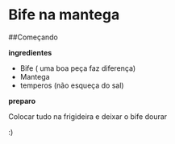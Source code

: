# Bife na mantega

##Começando

**ingredientes**

* Bife ( uma boa peça faz diferença)
* Mantega
* temperos (não esqueça do sal)

**preparo**

Colocar tudo na frigideira e deixar o bife dourar

:)













